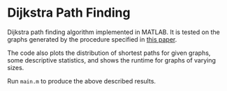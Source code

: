 # Dijkstra Path Finding

Dijkstra path finding algorithm implemented in MATLAB. It is tested on the graphs generated by the procedure specified in [this paper](https://www.nature.com/articles/30918).

The code also plots the distribution of shortest paths for given graphs, some descriptive statistics, and shows the runtime for graphs of varying sizes.

Run `main.m` to produce the above described results.
